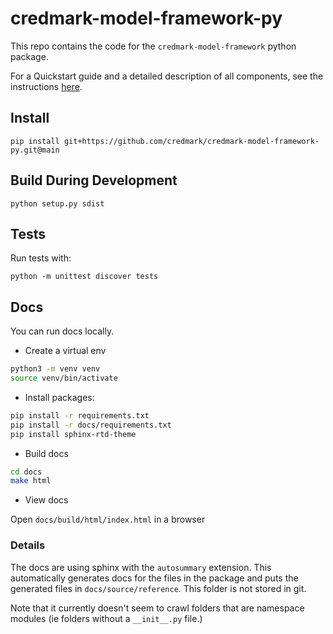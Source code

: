 # credmark-model-framework-py

This repo contains the code for the `credmark-model-framework` python package.

For a Quickstart guide and a detailed description of all components, see the instructions [here](https://github.com/credmark/credmark-models-py/blob/main/README.md).

## Install

```
pip install git+https://github.com/credmark/credmark-model-framework-py.git@main
```

## Build During Development

```
python setup.py sdist
```

## Tests

Run tests with:

```
python -m unittest discover tests
```

## Docs

You can run docs locally.

- Create a virtual env

```bash
python3 -m venv venv
source venv/bin/activate
```

- Install packages:

```bash
pip install -r requirements.txt
pip install -r docs/requirements.txt
pip install sphinx-rtd-theme
```

- Build docs

```bash
cd docs
make html
```

- View docs

Open `docs/build/html/index.html` in a browser

### Details

The docs are using sphinx with the `autosummary` extension.
This automatically generates docs for the files in the package and puts the generated files in `docs/source/reference`. This folder is not stored in git.

Note that it currently doesn't seem to crawl folders that are namespace modules (ie folders without a `__init__.py` file.)
